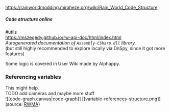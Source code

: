 https://rainworldmodding.miraheze.org/wiki/Rain_World_Code_Structure
##### Code structure online
#utils  
https://mszegedy.github.io/rw-api-doc/html/index.html  
*Autogenerated documentation of `Assembly-CSharp.dll` library.*  
(but still highly recommended to explore locally via DnSpy, since it got more features)

Some logic is covered in User Wiki made by Alphappy. 

### Referencing variables  
This might help.  
TODO add cameras and maybe more stuff  
![[code-graph.canvas|code-graph]]
[[variable-references-structure.png]]  
(source: [RWMA](https://discord.com/channels/1083481230839922688/1083483097145819348/1086547453010001960))

